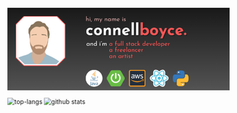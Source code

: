 ![Connell Boyce: Full Stack Developer, Freelancer, Artist](https://github.com/connellboyce/connellboyce/blob/main/profileHeader.png)

![top-langs](https://github-readme-stats.vercel.app/api/top-langs?username=connellboyce&show_icons=true&theme=radical)
![github stats](https://github-readme-stats.vercel.app/api?username=connellboyce&show_icons=true&theme=radical)
